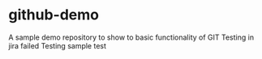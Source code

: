 # github-demo
A sample demo repository to show to basic functionality of GIT
Testing in jira
failed
Testing
sample
test
